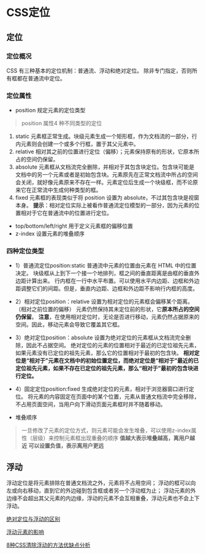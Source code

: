 # CSS定位
## 定位
### 定位概况
CSS 有三种基本的定位机制：普通流、浮动和绝对定位。
除非专门指定，否则所有框都在普通流中定位。


### 定位属性
* position 规定元素的定位类型

 > position 属性4 种不同类型的定位
 1. static
 元素框正常生成。块级元素生成一个矩形框，作为文档流的一部分，行内元素则会创建一个或多个行框，置于其父元素中。
 2. relative
相对其之前的位置进行定位（偏移）；元素保持原有的形状，它原本所占的空间仍保留。
3. absolute
元素框从文档流完全删除，并相对于其包含块定位。包含块可能是文档中的另一个元素或者是初始包含块。元素原先在正常文档流中所占的空间会关闭，就好像元素原来不存在一样。元素定位后生成一个块级框，而不论原来它在正常流中生成何种类型的框。
4. fixed
元素框的表现类似于将 position 设置为 absolute，不过其包含块是视窗本身。
 **提示**：相对定位实际上被看作普通流定位模型的一部分，因为元素的位置相对于它在普通流中的位置进行定位。

* top/bottom/left/right
 用于定义元素框的偏移位置
* z-index
 设置元素的堆叠顺序

### 四种定位类型
* 1）普通流定位position:static
普通流中元素的位置由元素在 HTML 中的位置决定。
块级框从上到下一个接一个地排列，框之间的垂直距离是由框的垂直外边距计算出来。
行内框在一行中水平布置。可以使用水平内边距、边框和外边距调整它们的间距。但是，垂直内边距、边框和外边距不影响行内框的高度。

* 2）相对定位position：relative
设置为相对定位的元素框会偏移某个距离。（相对之前位置的偏移）
元素仍然保持其未定位前的形状，它**原本所占的空间仍保留**。
**注意**，在使用相对定位时，无论是否进行移动，元素仍然占据原来的空间。因此，移动元素会导致它覆盖其它框。

* 3）绝对定位position：absolute
设置为绝对定位的元素框从文档流完全删除，因此不占据空间。
绝对定位的元素的位置相对于最近的已定位祖先元素，如果元素没有已定位的祖先元素，那么它的位置相对于最初的包含块。
**相对定位是“相对于”元素在文档中的初始位置定位，而绝对定位是“相对于”最近的已定位祖先元素，如果不存在已定位的祖先元素，那么“相对于”最初的包含块进行定位。**

* 4）固定定位position:fixed
生成绝对定位的元素，相对于浏览器窗口进行定位。
将元素的内容固定在页面中的某个位置，元素从普通文档流中完全移除，不占用页面空间，当用户向下滑动页面元素框时并不随着移动。

* 堆叠顺序
> 一旦修改了元素的定位方式，则元素可能会发生堆叠，可以使用z-index属性（层级）来控制元素框出现重叠的顺序
**值越大表示堆叠越高，离用户越近**
**可以设置负值，表示离用户更远**

## 浮动
浮动定位是将元素排除在普通文档流之外，元素将不占用空间；
浮动的框可以向左或向右移动，直到它的外边碰到包含框或者另一个浮动框为止；
浮动元素的外边缘不会超出其父元素的内边缘，浮动的元素不会互相重叠，浮动元素也不会上下浮动。


[绝对定位与浮动的区别][1]

[浮动元素的影响][2]

[8种CSS清除浮动的方法优缺点分析][3]


  [1]: http://blog.csdn.net/cxl444905143/article/details/17361045
  [2]: http://www.jianshu.com/p/4ea182f0ad12
  [3]: http://www.5icool.org/a/201211/a1661.html